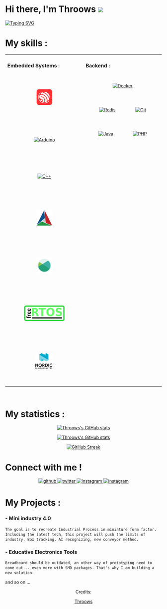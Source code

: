 # Hi there, I'm Throows <img src="https://media.giphy.com/media/hvRJCLFzcasrR4ia7z/giphy.gif" width="30px">

[![Typing SVG](https://readme-typing-svg.herokuapp.com?font=Varela+Round&vCenter=true&width=500&lines=Electronic+and+embedded+systems+lover;Working+on+UWB+location+system)](https://git.io/typing-svg)

# My skills :

<table align="center">
<tr>
<td valign="top" width="50%">

### Embedded Systems :
<div align="center">  
<a href="https://espressif.com/" target="_blank"><img style="margin: 50px" src="espressif.svg" alt="Espressif" height="50" /></a>
<a href="https://www.arduino.cc/" target="_blank"><img style="margin: 50px" src="https://profilinator.rishav.dev/skills-assets/arduino.png" alt="Arduino" height="50" /></a>
<a href="https://cplusplus.com/" target="_blank"><img style="margin: 50px" src="https://profilinator.rishav.dev/skills-assets/cplusplus-original.svg" alt="C++" height="50" /></a>
<a href="https://cmake.org/" target="_blank"><img style="margin: 50px" src="cmake.svg" alt="Cmake" height="50" /></a>
<a href="https://xmake.io/#/" target="_blank"><img style="margin: 50px" src="xmake.svg" alt="Xmake" height="50" /></a>
<a href="" target="_blank"><img style="margin: 50px" src="freertos.svg" alt="FreeRTOS" height="50" /></a>
<a href="" target="_blank"><img style="margin: 50px" src="nordicsemi.svg" alt="NordicSemi" height="50" /></a>
</div>
</td>
<td valign="top" width="50%">
  
### Backend :
<div align="center"> 
<a href="https://www.docker.com/" target="_blank"><img style="margin: 30px" src="https://profilinator.rishav.dev/skills-assets/docker-original-wordmark.svg" alt="Docker" height="50" /></a> 
<a href="https://redis.com/" target="_blank"><img style="margin: 30px" src="https://profilinator.rishav.dev/skills-assets/redis-original-wordmark.svg" alt="Redis" height="50" /></a>
<a href="https://git-scm.com/" target="_blank"><img style="margin: 30px" src="https://profilinator.rishav.dev/skills-assets/git-scm-icon.svg" alt="Git" height="50" /></a>  
<a href="https://www.java.com/en/" target="_blank"><img style="margin: 30px" src="https://profilinator.rishav.dev/skills-assets/java-original-wordmark.svg" alt="Java" height="50" /></a>
<a href="https://www.php.net/" target="_blank"><img style="margin: 30px" src="https://profilinator.rishav.dev/skills-assets/php-original.svg" alt="PHP" height="50" /></a>  
</div>
</td>
</tr>
</table>  

<br/>  


# My statistics :

<div align="center">

[![Throows's GitHub stats](https://github-readme-stats.vercel.app/api/top-langs/?username=Throows&langs_count=8&layout=compact&theme=gruvbox&show_icons=true)]()

[![Throows's GitHub stats](https://github-readme-stats.vercel.app/api?username=Throows&theme=gruvbox&show_icons=true)]()

[![GitHub Streak](https://streak-stats.demolab.com/?user=throows)](https://git.io/streak-stats)

</div>

# Connect with me !

<div align="center">
<a href="https://github.com/Throows" target="_blank">
<img src=https://img.shields.io/badge/github-%2324292e.svg?&style=for-the-badge&logo=github&logoColor=white alt=github style="margin-bottom: 5px;" />
</a>
<a href="https://twitter.com/@Throows" target="_blank">
<img src=https://img.shields.io/badge/twitter-%2300acee.svg?&style=for-the-badge&logo=twitter&logoColor=white alt=twitter style="margin-bottom: 5px;" />
</a>
<a href="https://instagram.com/romain.brtl" target="_blank">
<img src=https://img.shields.io/badge/instagram-%23000000.svg?&style=for-the-badge&logo=instagram&logoColor=white alt=instagram style="margin-bottom: 5px;" />
</a>
<a href="Romain#8405" target="_blank">
<img src=https://img.shields.io/badge/discord-Discord-blue.svg?&style=for-the-badge&logo=discord&logoColor=white alt=instagram style="margin-bottom: 5px;" />
</a>
</div>  

# My Projects :

### - Mini industry 4.0

    The goal is to recreate Industrial Process in miniature form factor. Including the latest tech, this project will push the limits of industry. Box tracking, AI recognizing, new conveyor method.

### - Educative Electronics Tools 

    Breadboard should be outdated, an other way of prototyping need to come out... even more with SMD packages. That's why I am building a new solution.  

and so on ...

<div align="center">
Credits:

[Throows](https://github.com/Throows)
</div>

